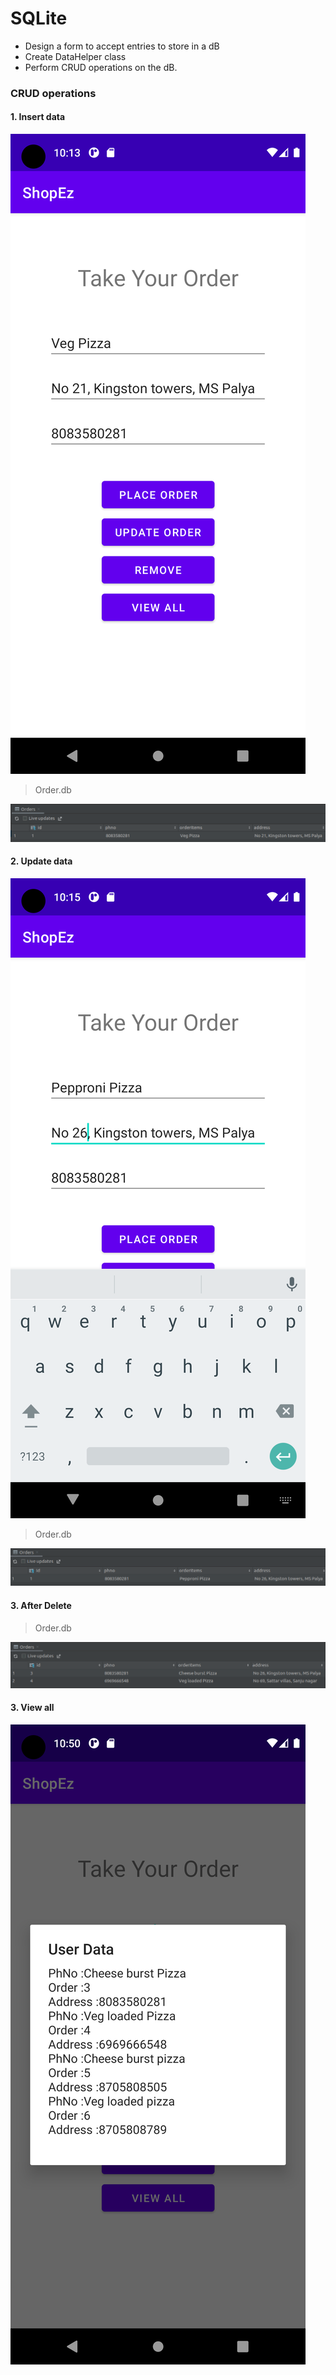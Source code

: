# SQLite 

- Design a form to accept entries to store in a dB
- Create DataHelper class
- Perform CRUD operations on the dB.

### CRUD operations 

#### 1. Insert data

![screenshot](shots/insert.png)

> Order.db

![screenshot](shots/db1.png)

#### 2. Update data

![screenshot](shots/update.png)

> Order.db

![screenshot](shots/db2.png)

#### 3. After Delete

> Order.db

![screenshot](shots/deleted.png)

#### 3. View all

![screenshot](shots/view.png)

